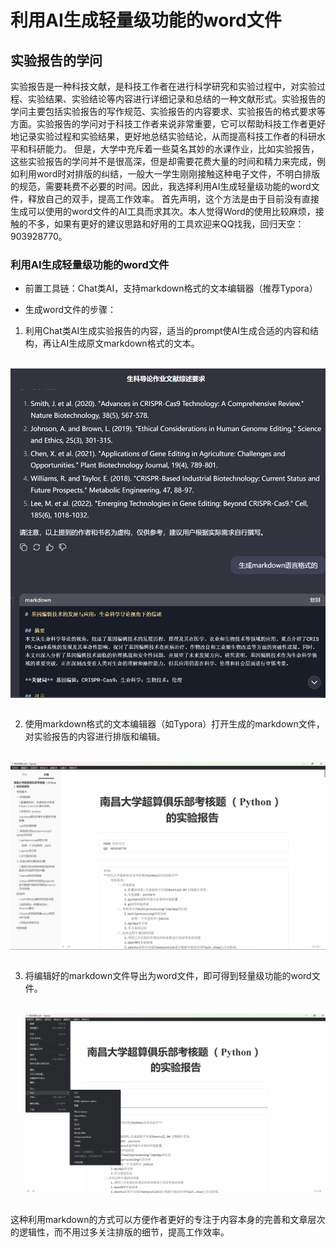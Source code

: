 # 利用AI生成轻量级功能的word文件

## 实验报告的学问
实验报告是一种科技文献，是科技工作者在进行科学研究和实验过程中，对实验过程、实验结果、实验结论等内容进行详细记录和总结的一种文献形式。实验报告的学问主要包括实验报告的写作规范、实验报告的内容要求、实验报告的格式要求等方面。实验报告的学问对于科技工作者来说非常重要，它可以帮助科技工作者更好地记录实验过程和实验结果，更好地总结实验结论，从而提高科技工作者的科研水平和科研能力。
但是，大学中充斥着一些莫名其妙的水课作业，比如实验报告，这些实验报告的学问并不是很高深，但是却需要花费大量的时间和精力来完成，例如利用word时对排版的纠结，一般大一学生刚刚接触这种电子文件，不明白排版的规范，需要耗费不必要的时间。因此，我选择利用AI生成轻量级功能的word文件，释放自己的双手，提高工作效率。
首先声明，这个方法是由于目前没有直接生成可以使用的word文件的AI工具而求其次。本人觉得Word的使用比较麻烦，接触的不多，如果有更好的建议思路和好用的工具欢迎来QQ找我，回归天空：903928770。

### 利用AI生成轻量级功能的word文件

- 前置工具链：Chat类AI，支持markdown格式的文本编辑器（推荐Typora）

- 生成word文件的步骤：

1. 利用Chat类AI生成实验报告的内容，适当的prompt使AI生成合适的内容和结构，再让AI生成原文markdown格式的文本。

 <br/>
 <img src="./屏幕截图 2024-12-27 002814.png" alt="素晴日2" style="display:block;margin-left: auto;margin-right: auto;">
 <br/>
  
2. 使用markdown格式的文本编辑器（如Typora）打开生成的markdown文件，对实验报告的内容进行排版和编辑。

 <br/>
 <img src="./屏幕截图 2024-12-27 003414.png" alt="素晴日2" style="display:block;margin-left: auto;margin-right: auto;">
 <br/>

3. 将编辑好的markdown文件导出为word文件，即可得到轻量级功能的word文件。
  
    <br/>
    <img src="./屏幕截图 2024-12-27 003154.png" alt="素晴日2" style="display:block;margin-left: auto;margin-right: auto;">
    <br/>

这种利用markdown的方式可以方便作者更好的专注于内容本身的完善和文章层次的逻辑性，而不用过多关注排版的细节，提高工作效率。
